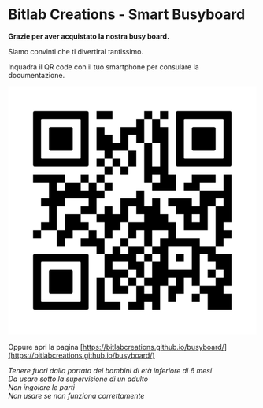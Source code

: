# Bitlab Creations - Smart Busyboard
**Grazie per aver acquistato la nostra busy board.**</br>

Siamo convinti che ti divertirai tantissimo.

Inquadra il QR code con il tuo smartphone per consulare la documentazione.

![QRcode](./../media/qr_code.png)

Oppure apri la pagina [https://bitlabcreations.github.io/busyboard/](https://bitlabcreations.github.io/busyboard/)

*Tenere fuori dalla portata dei bambini di età inferiore di 6 mesi*</br>
*Da usare sotto la supervisione di un adulto*</br>
*Non ingoiare le parti*</br>
*Non usare se non funziona correttamente*</br>

